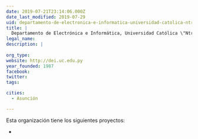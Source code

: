 ```yaml
---
date: 2019-07-21T23:14:06.000Z
date_last_modified: 2019-07-29
uid: departamento-de-electronica-e-informatica-universidad-catolica-ntra-senora-de-la-asuncion-paraguay
title: |
  Departamento de Electrónica e Informática, Universidad Católica \"Ntra. Señora de la Asunción\", Paraguay
legal_name: 
description: |
  
org_type: 
website: http://dei.uc.edu.py
year_founded: 1987
facebook: 
twitter: 
tags:

cities: 
  - Asunción

---
```


Esta organización tiene los siguientes proyectos:

- [](/proyectos/civic-backoffice-plataforma-de-gestion-semi-automatica-de-la-innovacion-publica-y-la-participacion-ciudadana)
